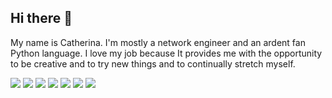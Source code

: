 Hi there 👋
-----------

My name is Catherina. I'm mostly a network engineer and an ardent fan Python language. I love my job because It provides me with the opportunity to be creative and to try new things and to continually stretch myself.

![](https://img.shields.io/badge/OS-Linux-informational?style=flat&logo=linux&logoColor=white&color=success)
![](https://img.shields.io/badge/OS-MacOS-informational?style=flat&logo=apple&logoColor=white&color=success)
![](https://img.shields.io/badge/Code-Python-informational?style=flat&logo=python&logoColor=white&color=success)
![](https://img.shields.io/badge/Code-Bash-informational?style=flat&logo=gnu-bash&logoColor=white&color=success)
![](https://img.shields.io/badge/Device-Cisco-informational?style=flat&logo=cisco&logoColor=white&color=success)
![](https://img.shields.io/badge/Device-Juniper-informational?style=flat&logo=talend&logoColor=white&color=success)
![](https://img.shields.io/badge/Device-Juniper-informational?style=flat&logo=junipernetworks&logoColor=white&color=success)


<!--
**kittychka/kittychka** is a ✨ _special_ ✨ repository because its `README.md` (this file) appears on your GitHub profile.

Here are some ideas to get you started:

- 🔭 I’m currently working on ...
- 🌱 I’m currently learning ...
- 👯 I’m looking to collaborate on ...
- 🤔 I’m looking for help with ...
- 💬 Ask me about ...
- 📫 How to reach me: ...
- 😄 Pronouns: ...
- ⚡ Fun fact: ...
-->
